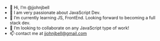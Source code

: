 - 👋 Hi, I’m @jjohnjbell
- 👀 I am very passionate about JavaScript Dev. 
- 🌱 I’m currently learning JS, FrontEnd. Looking forward to becoming a full stack dev.
- 💞️ I’m looking to collaborate on any JavaScript type of work!
- 📫 contact me at jjohnjbell@gmail.com

<!---
jjohnjbell/jjohnjbell is a ✨ special ✨ repository because its `README.md` (this file) appears on your GitHub profile.
You can click the Preview link to take a look at your changes.
--->
